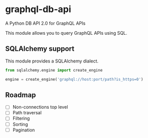 # graphql-db-api
A Python DB API 2.0 for GraphQL APIs

This module allows you to query GraphQL APIs using SQL.

## SQLAlchemy support
This module provides a SQLAlchemy dialect.

```python
from sqlalchemy.engine import create_engine

engine = create_engine('graphql://host:port/path?is_https=0')
```

## Roadmap
* [ ] Non-connections top level
* [ ] Path traversal
* [ ] Filtering
* [ ] Sorting
* [ ] Pagination
